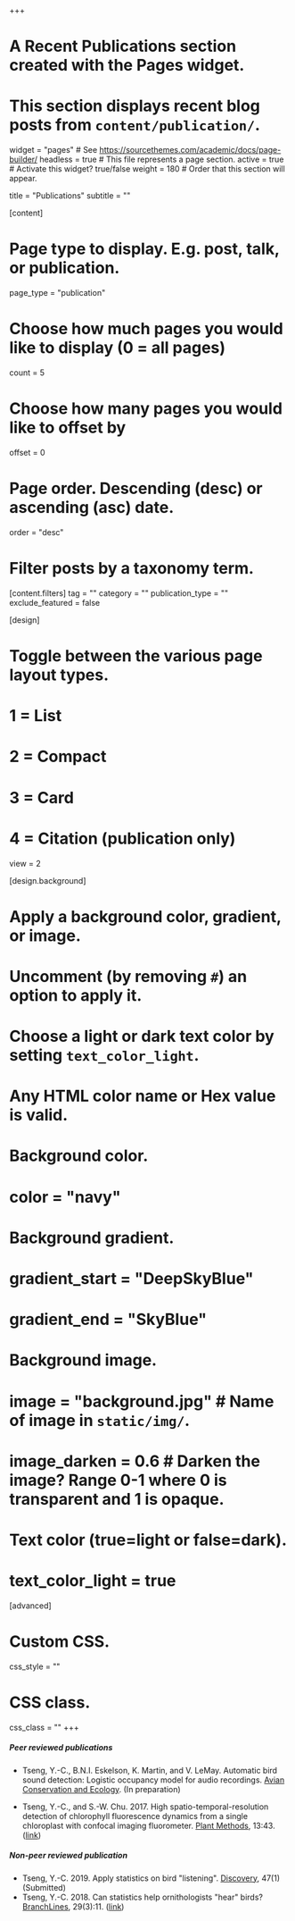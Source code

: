 +++
# A Recent Publications section created with the Pages widget.
# This section displays recent blog posts from `content/publication/`.

widget = "pages"  # See https://sourcethemes.com/academic/docs/page-builder/
headless = true  # This file represents a page section.
active = true  # Activate this widget? true/false
weight = 180  # Order that this section will appear.

title = "Publications"
subtitle = ""

[content]
  # Page type to display. E.g. post, talk, or publication.
  page_type = "publication"
  
  # Choose how much pages you would like to display (0 = all pages)
  count = 5
  
  # Choose how many pages you would like to offset by
  offset = 0

  # Page order. Descending (desc) or ascending (asc) date.
  order = "desc"

  # Filter posts by a taxonomy term.
  [content.filters]
    tag = ""
    category = ""
    publication_type = ""
    exclude_featured = false
  
[design]
  # Toggle between the various page layout types.
  #   1 = List
  #   2 = Compact
  #   3 = Card
  #   4 = Citation (publication only)
  view = 2
  
[design.background]
  # Apply a background color, gradient, or image.
  #   Uncomment (by removing `#`) an option to apply it.
  #   Choose a light or dark text color by setting `text_color_light`.
  #   Any HTML color name or Hex value is valid.
    
  # Background color.
  # color = "navy"
  
  # Background gradient.
  # gradient_start = "DeepSkyBlue"
  # gradient_end = "SkyBlue"
  
  # Background image.
  # image = "background.jpg"  # Name of image in `static/img/`.
  # image_darken = 0.6  # Darken the image? Range 0-1 where 0 is transparent and 1 is opaque.

  # Text color (true=light or false=dark).
  # text_color_light = true  
  
[advanced]
 # Custom CSS. 
 css_style = ""
 
 # CSS class.
 css_class = ""
+++
##### Peer reviewed publications
- Tseng, Y.-C., B.N.I. Eskelson, K. Martin, and V. LeMay. Automatic bird sound detection:
Logistic occupancy model for audio recordings. [Avian Conservation and Ecology](https://www.ace-eco.org/). (In preparation)

- Tseng, Y.-C., and S.-W. Chu. 2017. High spatio-temporal-resolution detection of chlorophyll fluorescence dynamics
from a single chloroplast with confocal imaging fluorometer. [Plant Methods](https://plantmethods.biomedcentral.com/), 13:43. ([link](https://plantmethods.biomedcentral.com/articles/10.1186/s13007-017-0194-2))

##### Non-peer reviewed publication
- Tseng, Y.-C. 2019. Apply statistics on bird "listening". [Discovery](https://naturevancouver.ca/publications/discovery/), 47(1) (Submitted)
- Tseng, Y.-C. 2018. Can statistics help ornithologists "hear" birds? [BranchLines](https://forestry.ubc.ca/publications/branchlines/), 29(3):11. ([link](https://forestry.ubc.ca/files/2019/04/bl-29.3.pdf))
